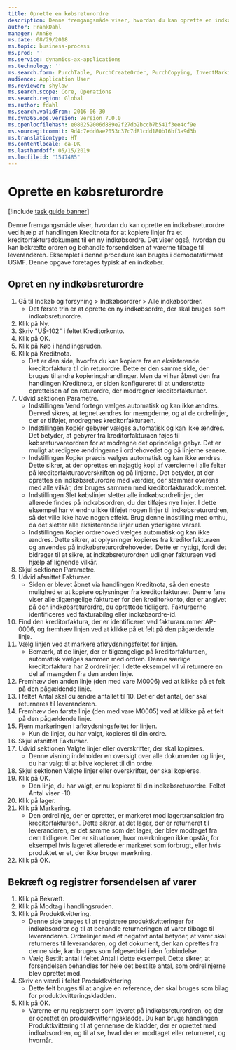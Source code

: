 ```yaml
---
title: Oprette en købsreturordre
description: Denne fremgangsmåde viser, hvordan du kan oprette en indkøbsreturordre ved hjælp af handlingen Kreditnota for at kopiere linjer fra et kreditorfakturadokument til en ny indkøbsordre.
author: FrankDahl
manager: AnnBe
ms.date: 08/29/2018
ms.topic: business-process
ms.prod: ''
ms.service: dynamics-ax-applications
ms.technology: ''
ms.search.form: PurchTable, PurchCreateOrder, PurchCopying, InventMarking, PurchEditLines
audience: Application User
ms.reviewer: shylaw
ms.search.scope: Core, Operations
ms.search.region: Global
ms.author: fdahl
ms.search.validFrom: 2016-06-30
ms.dyn365.ops.version: Version 7.0.0
ms.openlocfilehash: e080252006d889e2f27db2bccb7b541f3ee4cf9e
ms.sourcegitcommit: 9d4c7edd0ae2053c37c7d81cdd180b16bf3a9d3b
ms.translationtype: HT
ms.contentlocale: da-DK
ms.lasthandoff: 05/15/2019
ms.locfileid: "1547485"
---
```

# <a name="create-a-purchase-return-order"></a>Oprette en købsreturordre

[!include [task guide banner](../../includes/task-guide-banner.md)]

Denne fremgangsmåde viser, hvordan du kan oprette en indkøbsreturordre ved hjælp af handlingen Kreditnota for at kopiere linjer fra et kreditorfakturadokument til en ny indkøbsordre. Det viser også, hvordan du kan bekræfte ordren og behandle forsendelsen af varerne tilbage til leverandøren. Eksemplet i denne procedure kan bruges i demodatafirmaet USMF. Denne opgave foretages typisk af en indkøber.


## <a name="create-a-new-purchase-return-order"></a>Opret en ny indkøbsreturordre
1. Gå til Indkøb og forsyning > Indkøbsordrer > Alle indkøbsordrer.
    * Det første trin er at oprette en ny indkøbsordre, der skal bruges som indkøbsreturordre.  
2. Klik på Ny.
3. Skriv "US-102" i feltet Kreditorkonto.
4. Klik på OK.
5. Klik på Køb i handlingsruden.
6. Klik på Kreditnota.
    * Det er den side, hvorfra du kan kopiere fra en eksisterende kreditorfaktura til din returordre. Dette er den samme side, der bruges til andre kopieringshandlinger. Men da vi har åbnet den fra handlingen Kreditnota, er siden konfigureret til at understøtte oprettelsen af en returordre, der modregner kreditorfakturaer.  
7. Udvid sektionen Parametre.
    * Indstillingen Vend fortegn vælges automatisk og kan ikke ændres. Derved sikres, at tegnet ændres for mængderne, og at de ordrelinjer, der er tilføjet, modregnes kreditorfakturaen.  
    * Indstillingen Kopiér gebyrer vælges automatisk og kan ikke ændres. Det betyder, at gebyrer fra kreditorfakturaen føjes til købsreturvareordren for at modregne det oprindelige gebyr. Det er muligt at redigere ændringerne i ordrehovedet og på linjerne senere.  
    * Indstillingen Kopier præcis vælges automatisk og kan ikke ændres. Dette sikrer, at der oprettes en nøjagtig kopi af værdierne i alle felter på kreditorfakturaoverskriften og på linjerne. Det betyder, at der oprettes en indkøbsreturordre med værdier, der stemmer overens med alle vilkår, der bruges sammen med kreditorfakturadokumentet.  
    * Indstillingen Slet købslinjer sletter alle indkøbsordrelinjer, der allerede findes på indkøbsordren, du der tilføjes nye linjer. I dette eksempel har vi endnu ikke tilføjet nogen linjer til indkøbsreturordren, så det ville ikke have nogen effekt. Brug denne indstilling med omhu, da det sletter alle eksisterende linjer uden yderligere varsel.  
    * Indstillingen Kopier ordrehoved vælges automatisk og kan ikke ændres. Dette sikrer, at oplysninger kopieres fra kreditorfakturaen og anvendes på indkøbsreturordrehovedet. Dette er nyttigt, fordi det bidrager til at sikre, at indkøbsreturordren udligner fakturaen ved hjælp af lignende vilkår.  
8. Skjul sektionen Parametre.
9. Udvid afsnittet Fakturaer.
    * Siden er blevet åbnet via handlingen Kreditnota, så den eneste mulighed er at kopiere oplysninger fra kreditorfakturaer. Denne fane viser alle tilgængelige fakturaer for den kreditorkonto, der er angivet på den indkøbsreturordre, du oprettede tidligere.   Fakturaerne identificeres ved fakturabilag eller indkøbsordre-id.  
10. Find den kreditorfaktura, der er identificeret ved fakturanummer AP-0006, og fremhæv linjen ved at klikke på et felt på den pågældende linje.
11. Vælg linjen ved at markere afkrydsningsfeltet for linjen. 
    * Bemærk, at de linjer, der er tilgængelige på kreditorfakturaen, automatisk vælges sammen med ordren. Denne særlige kreditorfaktura har 2 ordrelinjer. I dette eksempel vil vi returnere en del af mængden fra den anden linje.  
12. Fremhæv den anden linje (den med vare M0006) ved at klikke på et felt på den pågældende linje.
13. I feltet Antal skal du ændre antallet til 10. Det er det antal, der skal returneres til leverandøren. 
14. Fremhæv den første linje (den med vare M0005) ved at klikke på et felt på den pågældende linje.
15. Fjern markeringen i afkrydsningsfeltet for linjen.
    * Kun de linjer, du har valgt, kopieres til din ordre.  
16. Skjul afsnittet Fakturaer.
17. Udvid sektionen Valgte linjer eller overskrifter, der skal kopieres.
    * Denne visning indeholder en oversigt over alle dokumenter og linjer, du har valgt til at blive kopieret til din ordre.  
18. Skjul sektionen Valgte linjer eller overskrifter, der skal kopieres.
19. Klik på OK.
    * Den linje, du har valgt, er nu kopieret til din indkøbsreturordre. Feltet Antal viser -10.   
20. Klik på lager.
21. Klik på Markering.
    * Den ordrelinje, der er oprettet, er markeret mod lagertransaktion fra kreditorfakturaen. Dette sikrer, at det lager, der er returneret til leverandøren, er det samme som det lager, der blev modtaget fra dem tidligere. Der er situationer, hvor mærkningen ikke opstår, for eksempel hvis lageret allerede er markeret som forbrugt, eller hvis produktet er et, der ikke bruger mærkning.  
22. Klik på OK.

## <a name="confirm-and-record-the-shipment-of-goods"></a>Bekræft og registrer forsendelsen af varer
1. Klik på Bekræft.
2. Klik på Modtag i handlingsruden.
3. Klik på Produktkvittering.
    * Denne side bruges til at registrere produktkvitteringer for indkøbsordrer og til at behandle returneringen af varer tilbage til leverandøren. Ordrelinjer med et negativt antal betyder, at varer skal returneres til leverandøren, og det dokument, der kan oprettes fra denne side, kan bruges som følgeseddel i den forbindelse.   
    * Vælg Bestilt antal i feltet Antal i dette eksempel.   Dette sikrer, at forsendelsen behandles for hele det bestilte antal, som ordrelinjerne blev oprettet med.   
4. Skriv en værdi i feltet Produktkvittering.
    * Dette felt bruges til at angive en reference, der skal bruges som bilag for produktkvitteringskladden.  
5. Klik på OK.
    * Varerne er nu registreret som leveret på indkøbsreturordren, og der er oprettet en produktkvitteringskladde. Du kan bruge handlingen Produktkvittering til at gennemse de kladder, der er oprettet med indkøbsordren, og til at se, hvad der er modtaget eller returneret, og hvornår.  


